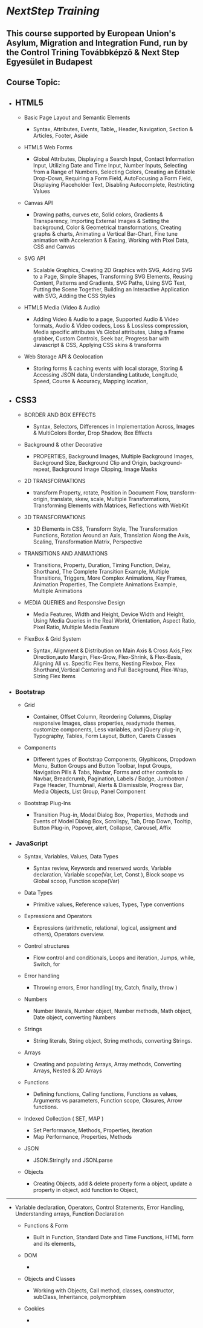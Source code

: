 # _NextStep Training_ 

## This course supported by European Union's Asylum, Migration and Integration Fund, run by the Control Trining Továbbképzõ & Next Step Egyesület in Budapest 

## Course Topic:
- ## HTML5 
    -  Basic Page Layout and Semantic Elements

        - Syntax, Attributes, Events, Table,, Header, Navigation, Section & Articles, Footer, Aside 

    - HTML5 Web Forms

        - Global Attributes, Displaying a Search Input, Contact Information Input, Utilizing Date and Time Input, Number Inputs, Selecting from a Range of Numbers, Selecting Colors, Creating an Editable Drop-Down, Requiring a Form Field, AutoFocusing a Form Field, Displaying Placeholder Text, Disabling Autocomplete, Restricting Values

    - Canvas API

        - Drawing paths, curves etc, Solid colors, Gradients & Transparency, Importing External Images & Setting the background, Color & Geometrical transformations, Creating graphs & charts, Animating a Vertical Bar-Chart, Fine tune animation with Acceleration & Easing, Working with Pixel Data, CSS and Canvas

    - SVG API

        - Scalable Graphics, Creating 2D Graphics with SVG, Adding SVG to a Page, Simple Shapes, Transforming SVG Elements, Reusing Content, Patterns and Gradients, SVG Paths, Using SVG Text, Putting the Scene Together, Building an Interactive Application with SVG, Adding the CSS Styles

    -  HTML5 Media (Video & Audio)

        - Adding Video & Audio to a page, Supported Audio & Video formats, Audio & Video codecs, Loss & Lossless compression, Media specific attributes Vs Global attributes, Using a Frame grabber, Custom Controls, Seek bar, Progress bar with Javascript & CSS, Applying CSS skins & transforms



    -  Web Storage API & Geolocation

        - Storing forms & caching events with local storage, Storing & Accessing JSON data, Understanding Latitude, Longitude, Speed, Course & Accuracy, Mapping location, 

- ## CSS3

    - BORDER AND BOX EFFECTS 

        - Syntax, Selectors, Differences in Implementation Across, Images & MultiColors Border, Drop Shadow, Box Effects

    - Background & other Decorative 

        - PROPERTIES, Background Images, Multiple Background Images, Background Size, Background Clip and Origin, background-repeat, Background Image Clipping, Image Masks

    - 2D TRANSFORMATIONS

        -  transform Property, rotate, Position in Document Flow, transform-origin, translate, skew, scale, Multiple Transformations, Transforming Elements with Matrices, Reflections with WebKit

    - 3D TRANSFORMATIONS

        - 3D Elements in CSS, Transform Style, The Transformation Functions, Rotation Around an Axis, Translation Along the Axis, Scaling, Transformation Matrix, Perspective

    - TRANSITIONS AND ANIMATIONS

        - Transitions, Property, Duration, Timing Function, Delay, Shorthand, The Complete Transition Example, Multiple Transitions, Triggers, More Complex Animations, Key Frames, Animation Properties, The Complete Animations Example, Multiple Animations


    - MEDIA QUERIES and Responsive Design 

        - Media Features, Width and Height, Device Width and Height, Using Media Queries in the Real World, Orientation, Aspect Ratio, Pixel Ratio, Multiple Media Feature


    - FlexBox & Grid System 

        - Syntax, Alignment & Distribution on Main Axis & Cross Axis,Flex Direction,auto Margin,  Flex-Grow, Flex-Shrink, & Flex-Basis, Aligning All vs. Specific Flex Items, Nesting Flexbox, Flex Shorthand,Vertical Centering and Full Background, Flex-Wrap, Sizing Flex Items


- ### Bootstrap 

    - Grid

        - Container, Offset Column, Reordering Columns, Display responsive Images, class properties, readymade themes, customize components, Less variables, and jQuery plug-in, Typography, Tables, Form Layout, Button, Carets Classes

    - Components

        - Different types of Bootstrap Components, Glyphicons, Dropdown Menu, Button Groups and Button Toolbar, Input Groups, Navigation Pills & Tabs, Navbar, Forms and other controls to Navbar, Breadcrumb, Pagination, Labels / Badge, Jumbotron / Page Header, Thumbnail, Alerts & Dismissible, Progress Bar, Media Objects, List Group, Panel Component 

    - Bootstrap Plug-Ins 

        - Transition Plug-in, Modal Dialog Box, Properties, Methods and Events of Model Dialog Box, Scrollspy, Tab, Drop Down, Tooltip, Button Plug-in, Popover, alert, Collapse, Carousel, Affix



- ### JavaScript



    - Syntax, Variables, Values, Data Types

        - Syntax review, Keywords and reserwed words, Variable declaration, Variable scope(Var, Let, Const ), Block scope vs Global scoop, Function scope(Var)

    - Data Types

        - Primitive values, Reference values, Types, Type conventions 

    - Expressions and Operators

        - Expressions (arithmetic, relational, logical, assigment and others), Operators overview.

    - Control structures

        - Flow control and conditionals, Loops and iteration, Jumps, while, Switch, for 

    - Error handling

        - Throwing errors, Error handling( try, Catch, finally, throw )

    - Numbers

        - Number literals, Number object, Number methods, Math object, Date object, converting  Numbers

    - Strings

        - String literals, String object, String methods, converting Strings.

    - Arrays

        - Creating and populating Arrays, Array methods, Converting Arrays, Nested & 2D Arrays
    
    - Functions

        - Defining functions, Calling functions, Functions as values, Arguments vs parameters, Function scope, Closures, Arrow functions. 

    - Indexed Collection ( SET, MAP )

        - Set Performance, Methods, Properties, iteration
        - Map Performance, Properties, Methods

    - JSON

        - JSON.Stringify and JSON.parse 



    - Objects

        - Creating Objects, add & delete property form a object, update a property in object, add function to Object, 

-----------------





 - Variable declaration, Operators, Control Statements, Error Handling, Understanding arrays, Function Declaration

    - Functions & Form 
        - Built in Function, Standard Date and Time Functions, HTML form and its elements, 

    - DOM

        - 
    
    - Objects and Classes

        - Working with Objects, Call method, classes, constructor,  subClass, Inheritance, polymorphism 

    - Cookies

        - 